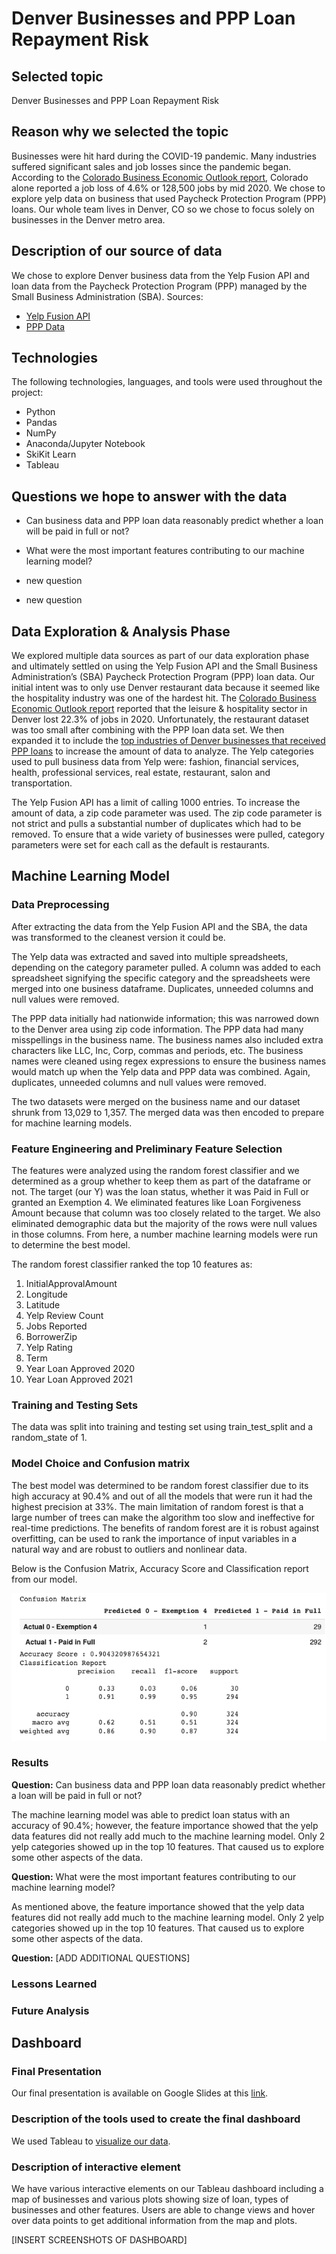 # Denver Businesses and PPP Loan Repayment Risk

## Selected topic
Denver Businesses and PPP Loan Repayment Risk

## Reason why we selected the topic 
Businesses were hit hard during the COVID-19 pandemic. Many industries suffered significant sales and job losses since the pandemic began. According to the [Colorado Business Economic Outlook report](https://www.colorado.edu/today/2020/08/13/colorado-lose-128500-jobs-2020-report-forecasts), Colorado alone reported a job loss of 4.6% or 128,500 jobs by mid 2020. We chose to explore yelp data on business that used Paycheck Protection Program (PPP) loans. Our whole team lives in Denver, CO so we chose to focus solely on businesses in the Denver metro area.

## Description of our source of data
We chose to explore Denver business data from the Yelp Fusion API and loan data from the Paycheck Protection Program (PPP) managed by the Small Business Administration (SBA).
Sources:
*  [Yelp Fusion API](https://www.yelp.com/developers/documentation/v3/get_started)
*  [PPP Data](https://www.sba.gov/funding-programs/loans/covid-19-relief-options/paycheck-protection-program/ppp-data) 

## Technologies
The following technologies, languages, and tools were used throughout the project:
* Python
* Pandas
* NumPy
* Anaconda/Jupyter Notebook
* SkiKit Learn
* Tableau

## Questions we hope to answer with the data
* Can business data and PPP loan data reasonably predict whether a loan will be paid in full or not?

* What were the most important features contributing to our machine learning model? 

* new question

* new question

## Data Exploration & Analysis Phase
We explored multiple data sources as part of our data exploration phase and ultimately settled on using the Yelp Fusion API and the Small Business Administration’s (SBA) Paycheck Protection Program (PPP) loan data. Our initial intent was to only use Denver restaurant data because it seemed like the hospitality industry was one of the hardest hit.  The [Colorado Business Economic Outlook report](https://www.colorado.edu/today/2020/08/13/colorado-lose-128500-jobs-2020-report-forecasts) reported that the leisure & hospitality sector in Denver lost 22.3% of jobs in 2020. Unfortunately, the restaurant dataset was too small after combining with the PPP loan data set. We then expanded it to include the [top industries of Denver businesses that received PPP loans](https://data.coloradoan.com/paycheck-protection-program-loans/summary/colorado/denver-county/08031/) to increase the amount of data to analyze. The Yelp categories used to pull business data from Yelp were: fashion, financial services, health, professional services, real estate, restaurant, salon and transportation. 

The Yelp Fusion API has a limit of calling 1000 entries. To increase the amount of data, a zip code parameter was used. The zip code parameter is not strict and pulls a substantial number of duplicates which had to be removed. To ensure that a wide variety of businesses were pulled, category parameters were set for each call as the default is restaurants.

## Machine Learning Model
### Data Preprocessing
After extracting the data from the Yelp Fusion API and the SBA, the data was transformed to the cleanest version it could be. 

The Yelp data was extracted and saved into multiple spreadsheets, depending on the category parameter pulled. A column was added to each spreadsheet signifying the specific category and the spreadsheets were merged into one business dataframe. Duplicates, unneeded columns and null values were removed.

The PPP data initially had nationwide information; this was narrowed down to the Denver area using zip code information. The PPP data had many misspellings in the business name. The business names also included extra characters like LLC, Inc, Corp, commas and periods, etc. The business names were cleaned using regex expressions to ensure the business names would match up when the Yelp data and PPP data was combined. Again, duplicates, unneeded columns and null values were removed. 

The two datasets were merged on the business name and our dataset shrunk from 13,029 to 1,357. The merged data was then encoded to prepare for machine learning models. 

### Feature Engineering and Preliminary Feature Selection
The features were analyzed using the random forest classifier and we determined as a group whether to keep them as part of the dataframe or not. The target (our Y) was the loan status, whether it was Paid in Full or granted an Exemption 4. We eliminated features like Loan Forgiveness Amount because that column was too closely related to the target. We also eliminated demographic data but the majority of the rows were null values in those columns. From here, a number machine learning models were run to determine the best model. 

The random forest classifier ranked the top 10 features as:
1. InitialApprovalAmount
2. Longitude
3. Latitude
4. Yelp Review Count
5. Jobs Reported
6. BorrowerZip
7. Yelp Rating
8. Term
9. Year Loan Approved 2020
10. Year Loan Approved 2021

### Training and Testing Sets
The data was split into training and testing set using train_test_split and a random_state of 1. 

### Model Choice and Confusion matrix
The best model was determined to be random forest classifier due to its high accuracy at 90.4% and out of all the models that were run it had the highest precision at 33%. The main limitation of random forest is that a large number of trees can make the algorithm too slow and ineffective for real-time predictions. The benefits of random forest are it is robust against overfitting, can be used to rank the importance of input variables in a natural way and are robust to outliers and nonlinear data.

Below is the Confusion Matrix, Accuracy Score and Classification report from our model. 

![image of confusion matrix](https://github.com/ereekaj/Final_Project/blob/main/Images/Confustion_matrix.png)

### Results 
**Question:** Can business data and PPP loan data reasonably predict whether a loan will be paid in full or not? 

The machine learning model was able to predict loan status with an accuracy of 90.4%; however, the feature importance showed that the yelp data features did not really add much to the machine learning model. Only 2 yelp categories showed up in the top 10 features. That caused us to explore some other aspects of the data. 

**Question:** What were the most important features contributing to our machine learning model? 

As mentioned above, the feature importance showed that the yelp data features did not really add much to the machine learning model. Only 2 yelp categories showed up in the top 10 features. That caused us to explore some other aspects of the data. 

**Question:** [ADD ADDITIONAL QUESTIONS]

### Lessons Learned

### Future Analysis

## Dashboard
### Final Presentation

Our final presentation is available on Google Slides at this [link](https://docs.google.com/presentation/d/1dWn_G4nov9FRoMqOXes7-a8apl2l8IZGHHXaMj0cDug/edit?usp=sharing).

### Description of the tools used to create the final dashboard

We used Tableau to [visualize our data](https://public.tableau.com/app/profile/dylan1351/viz/PPPLoanAnalysis/Story1).

### Description of interactive element

We have various interactive elements on our Tableau dashboard including a map of businesses and various plots showing size of loan, types of businesses and other features.  Users are able to change views and hover over data points to get additional information from the map and plots. 

[INSERT SCREENSHOTS OF DASHBOARD]
